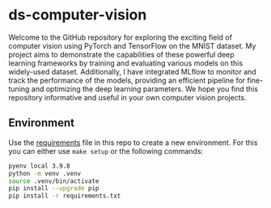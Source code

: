 # ds-computer-vision
Welcome to the GitHub repository for exploring the exciting field of computer vision using PyTorch and TensorFlow on the MNIST dataset. My project aims to demonstrate the capabilities of these powerful deep learning frameworks by training and evaluating various models on this widely-used dataset. Additionally, I have integrated MLflow to monitor and track the performance of the models, providing an efficient pipeline for fine-tuning and optimizing the deep learning parameters. We hope you find this repository informative and useful in your own computer vision projects.

## Environment 
Use the [requirements](requirements.txt) file in this repo to create a new environment. For this you can either use `make setup` or the following commands:

```BASH
pyenv local 3.9.8
python -m venv .venv
source .venv/bin/activate
pip install --upgrade pip
pip install -r requirements.txt
```
